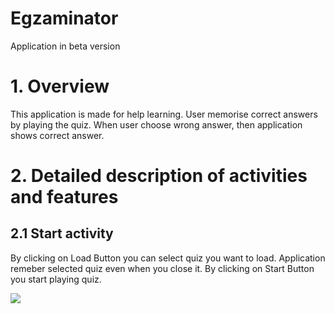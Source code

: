 # Egzaminator

Application in beta version


# 1. Overview
  This application is made for help learning. 
  User memorise correct answers by playing the quiz.
  When user choose wrong answer, then application shows correct answer.
  

# 2. Detailed description of activities and features

  ## 2.1 Start activity
  
  By clicking on Load Button you can select quiz you want to load.
  Application remeber selected quiz even when you close it.
  By clicking on Start Button you start playing quiz.
  
  
  ![](https://raw.githubusercontent.com/MarcinGrzeszczak-Applications/Egzaminator/master/screenshots/StartActivity.gif)
  

  
  
  
